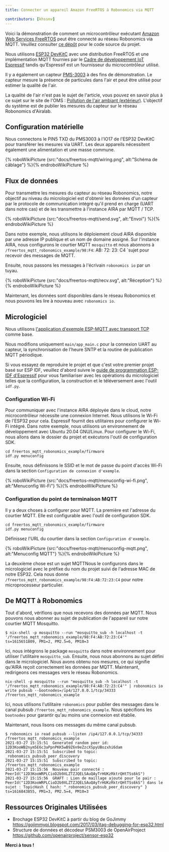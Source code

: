 ```yaml
---
title: Connecter un appareil Amazon FreeRTOS à Robonomics via MQTT

contributors: [khssnv]
---
```


Voici la démonstration de comment un microcontrôleur exécutant [Amazon Web Services FreeRTOS](https://aws.amazon.com/freertos/) peut être connecté au réseau Robonomics via MQTT. Veuillez consulter [ce dépôt](http://github.com/khssnv/freertos_mqtt_robonomics_example) pour le code source du projet.

Nous utilisons [ESP32 DevKitC](https://devices.amazonaws.com/detail/a3G0L00000AANtjUAH/ESP32-WROOM-32-DevKitC/) avec une distribution FreeRTOS et une implémentation MQTT fournies par le [Cadre de développement IoT Espressif](https://github.com/espressif/esp-idf) tandis qu'Espressif est un fournisseur du microcontrôleur utilisé.

Il y a également un capteur [PMS-3003](http://www.plantower.com/en/content/?107.html) à des fins de démonstration. Le capteur mesure la présence de particules dans l'air et peut être utilisé pour estimer la qualité de l'air.

La qualité de l'air n'est pas le sujet de l'article, vous pouvez en savoir plus à ce sujet sur le site de l'OMS : [Pollution de l'air ambiant (extérieur)](https://www.who.int/news-room/fact-sheets/detail/ambient-(outdoor)-air-quality-and-health). L'objectif du système est de publier les mesures du capteur sur le réseau Robonomics d'Airalab.

## Configuration matérielle

Nous connectons le PIN5 TXD du PMS3003 à l'IO17 de l'ESP32 DevKitC pour transférer les mesures via UART.
Les deux appareils nécessitent également une alimentation et une masse commune.

{% roboWikiPicture {src:"docs/freertos-mqtt/wiring.png", alt:"Schéma de câblage"} %}{% endroboWikiPicture %}

## Flux de données

Pour transmettre les mesures du capteur au réseau Robonomics, notre objectif au niveau du micrologiciel est d'obtenir les données d'un capteur par le protocole de communication intégré qu'il prend en charge (UART dans notre cas) et de les transmettre à l'instance AIRA par MQTT / TCP.

{% roboWikiPicture {src:"docs/freertos-mqtt/send.svg", alt:"Envoi"} %}{% endroboWikiPicture %}

Dans notre exemple, nous utilisons le déploiement cloud AIRA disponible par une adresse IP publique et un nom de domaine assigné.
Sur l'instance AIRA, nous configurons le courtier MQTT `mosquitto` et nous abonnons à `/freertos_mqtt_robonomics_example/98:F4`: AB: 72: 23: C4 `sujet pour recevoir des messages de MQTT.

Ensuite, nous passons les messages à l'écrivain `robonomics io` par un tuyau.

{% roboWikiPicture {src:"docs/freertos-mqtt/recv.svg", alt:"Réception"} %}{% endroboWikiPicture %}

Maintenant, les données sont disponibles dans le réseau Robonomics et nous pouvons les lire à nouveau avec `robonomics io`.

## Micrologiciel

Nous utilisons [l'application d'exemple ESP-MQTT avec transport TCP](https://github.com/espressif/esp-idf/tree/master/examples/protocols/mqtt/tcp) comme base.

Nous modifions uniquement `main/app_main.c` pour la connexion UART au capteur, la synchronisation de l'heure SNTP et la routine de publication MQTT périodique.

Si vous essayez de reproduire le projet et que c'est votre premier projet basé sur ESP IDF, veuillez d'abord suivre le [guide de programmation ESP-IDF d'Espressif](https://docs.espressif.com/projects/esp-idf/en/latest/esp32/get-started/index.html#installation-step-by-step) pour vous familiariser avec les opérations du micrologiciel telles que la configuration, la construction et le téléversement avec l'outil `idf.py`.

### Configuration Wi-Fi

Pour communiquer avec l'instance AIRA déployée dans le cloud, notre microcontrôleur nécessite une connexion Internet.
Nous utilisons le Wi-Fi de l'ESP32 pour cela.
Espressif fournit des utilitaires pour configurer le Wi-Fi intégré.
Dans notre exemple, nous utilisons un environnement de développement avec Ubuntu 20.04 GNU/Linux.
Pour configurer le Wi-Fi, nous allons dans le dossier du projet et exécutons l'outil de configuration SDK.

```console
cd freertos_mqtt_robonomics_example/firmware
idf.py menuconfig
```

Ensuite, nous définissons le SSID et le mot de passe du point d'accès Wi-Fi dans la section `Configuration de connexion d'exemple`.

{% roboWikiPicture {src:"docs/freertos-mqtt/menuconfig-wi-fi.png", alt:"Menuconfig Wi-Fi"} %}{% endroboWikiPicture %}

### Configuration du point de terminaison MQTT

Il y a deux choses à configurer pour MQTT.
La première est l'adresse du courtier MQTT.
Elle est configurable avec l'outil de configuration SDK.

```console
cd freertos_mqtt_robonomics_example/firmware
idf.py menuconfig
```

Définissez l'URL du courtier dans la section `Configuration d'exemple`.

{% roboWikiPicture {src:"docs/freertos-mqtt/menuconfig-mqtt.png", alt:"Menuconfig MQTT"} %}{% endroboWikiPicture %}

La deuxième chose est un sujet MQTTNous le configurons dans le micrologiciel avec le préfixe du nom du projet suivi de l'adresse MAC de notre ESP32.
Cela nous donne `/freertos_mqtt_robonomics_example/98:F4:AB:72:23:C4` pour notre microprocesseur particulier.

## De MQTT à Robonomics

Tout d'abord, vérifions que nous recevons des données par MQTT.
Nous pouvons nous abonner au sujet de publication de l'appareil sur notre courtier MQTT Mosquitto.

```console
$ nix-shell -p mosquitto --run "mosquitto_sub -h localhost -t '/freertos_mqtt_robonomics_example/98:F4:AB:72:23:C4'"
ts=1615651809, PM1=2, PM2.5=6, PM10=3
```

Ici, nous intégrons le package `mosquitto` dans notre environnement pour utiliser l'utilitaire `mosquitto_sub`.
Ensuite, nous nous abonnons au sujet défini dans le micrologiciel.
Nous avons obtenu nos mesures, ce qui signifie qu'AIRA reçoit correctement les données par MQTT.
Maintenant, redirigeons ces messages vers le réseau Robonomics.

```console
nix-shell -p mosquitto --run "mosquitto_sub -h localhost -t '/freertos_mqtt_robonomics_example/98:F4:AB:72:23:C4'" | robonomics io write pubsub --bootnodes=/ip4/127.0.0.1/tcp/34333 /freertos_mqtt_robonomics_example
```

Ici, nous utilisons l'utilitaire `robonomics` pour publier des messages dans le canal pubsub `/freertos_mqtt_robonomics_example`.
Nous spécifions les `bootnodes` pour garantir qu'au moins une connexion est établie.

Maintenant, nous lisons ces messages du même canal pubsub.

```console
$ robonomics io read pubsub --listen /ip4/127.0.0.1/tcp/34333 /freertos_mqtt_robonomics_example
2021-03-27 15:15:51  Generated random peer id: 12D3KooWB2nym5E6c3aPpnPKK5wB9Z6n9eZzcXSpyUBozxhi6dam
2021-03-27 15:15:51  Subscribed to topic: _robonomics_pubsub_peer_discovery
2021-03-27 15:15:51  Subscribed to topic: /freertos_mqtt_robonomics_example
2021-03-27 15:15:56  Nouveau pair connecté : PeerId("12D3KooWRPLCioD2b9XLZTZJQELSAuQAyTrHUKzRktrQHtTSs6kS")
2021-03-27 15:15:56  GRAFT : Lien de maillage ajouté pour le pair : PeerId("12D3KooWRPLCioD2b9XLZTZJQELSAuQAyTrHUKzRktrQHtTSs6kS") dans le sujet : TopicHash { hash: "_robonomics_pubsub_peer_discovery" }
ts=1616843855, PM1=3, PM2.5=4, PM10=3
```

## Ressources Originales Utilisées

* Brochage ESP32 DevKitC à partir du blog de GoJimmy https://gojimmypi.blogspot.com/2017/03/jtag-debugging-for-esp32.html
* Structure de données et décodeur PSM3003 de OpenAirProject https://github.com/openairproject/sensor-esp32

**Merci à tous !**